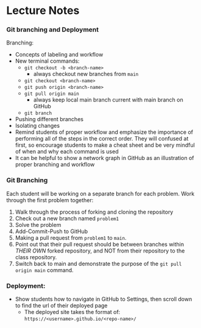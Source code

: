 # Lecture Notes

### Git branching and Deployment

Branching:
- Concepts of labeling and workflow  
- New terminal commands:
  - `git checkout -b <branch-name>`
    - always checkout new branches from `main`
  - `git checkout <branch-name>`
  - `git push origin <branch-name>`
  - `git pull origin main`
    - always keep local main branch current with main branch on GitHub
  - `git branch`  
- Pushing different branches  
- Isolating changes  
- Remind students of proper workflow and emphasize the importance of performing all of the steps in the correct order. They will confused at first, so encourage students to make a cheat sheet and be very mindful of when and why each command is used
- It can be helpful to show a network graph in GitHub as an illustration of proper branching and workflow

### Git Branching

Each student will be working on a separate branch for each problem. Work through the first problem together:
1. Walk through the process of forking and cloning the repository
1. Check out a new branch named `problem1`
1. Solve the problem
1. Add-Commit-Push to GitHub
1. Making a pull request from `problem1` to `main`. 
1. Point out that their pull request should be between branches within *THEIR OWN* forked repository, and NOT from their repository to the class repository. 
1. Switch back to main and demonstrate the purpose of the `git pull origin main` command.

### Deployment:

- Show students how to navigate in GitHub to Settings, then scroll down to find the url of their deployed page
  - The deployed site takes the format of: `https://<username>.github.io/<repo-name>/`
